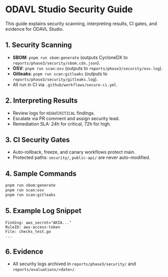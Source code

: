 
# ODAVL Studio Security Guide

This guide explains security scanning, interpreting results, CI gates, and evidence for ODAVL Studio.

## 1. Security Scanning

- **SBOM**: `pnpm run sbom:generate` (outputs CycloneDX to `reports/phase3/security/sbom.cdx.json`).
- **OSV**: `pnpm run scan:osv` (outputs to `reports/phase3/security/osv.log`).
- **Gitleaks**: `pnpm run scan:gitleaks` (outputs to `reports/phase3/security/gitleaks.log`).
- All run in CI via `.github/workflows/secure-ci.yml`.

## 2. Interpreting Results

- Review logs for `HIGH`/`CRITICAL` findings.
- Escalate via PR comment and assign security lead.
- Remediation SLA: 24h for critical, 72h for high.

## 3. CI Security Gates

- Auto-rollback, freeze, and canary workflows protect main.
- Protected paths: `security/`, `public-api/` are never auto-modified.

## 4. Sample Commands

```bash
pnpm run sbom:generate
pnpm run scan:osv
pnpm run scan:gitleaks
```

## 5. Example Log Snippet

```text
Finding: aws_secret="AKIA..."
RuleID: aws-access-token
File: checks_test.go
...
```

## 6. Evidence

- All security logs archived in `reports/phase3/security/` and `reports/evaluations/<date>/`.
